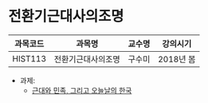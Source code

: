 # 전환기근대사의조명

| 과목코드 | 과목명             | 교수명 | 강의시기  |
|----------|--------------------|--------|-----------|
| HIST113  | 전환기근대사의조명 | 구수미 | 2018년 봄 |

- 과제:
  - [근대와 민족, 그리고 오늘날의 한국](./modern-times-ethnicity-and-todays-korea.pdf)

